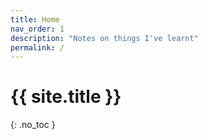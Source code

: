```yaml
---
title: Home
nav_order: 1
description: "Notes on things I've learnt"
permalink: /
---
```


# {{ site.title }}
{: .no_toc }

